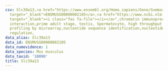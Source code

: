 ```yaml
---
csv: Slc39a13,<a href="https://www.ensembl.org/Homo_sapiens/Gene/Summary?db=core;g=ENSMUSG00000002105"
  target="_blank">ENSMUSG00000002105</a>,<a href="https://www.ncbi.nlm.nih.gov/pubmed/23834426"
  target="_blank"><i class="fas fa-file"></i></a>",chromatin immunoprecipitation assay,direct
  interaction,prime adult stage, testis, Spermatocyte, high throughput transcription
  profiling by microarray,nucleotide sequence identification,nucleotide sequence identification,transcriptional
  regulation,
data_alias: Slc39a13
data_id: ENSMUSG00000002105
data_numevidence: 1
data_species: Mus musculus
data_taxid: '10090'
title: Slc39a13
---
```

